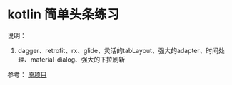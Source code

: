 # kotlin 简单头条练习

说明：  
1. dagger、retrofit、rx、glide、灵活的tabLayout、强大的adapter、时间处理、material-dialog、强大的下拉刷新

参考：
[原项目](https://github.com/LeeeYou/RsKotlin/)